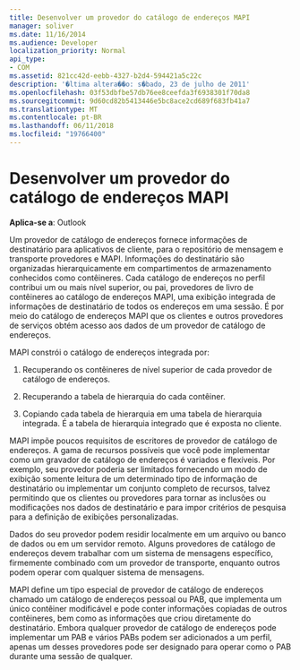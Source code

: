 ```yaml
---
title: Desenvolver um provedor do catálogo de endereços MAPI
manager: soliver
ms.date: 11/16/2014
ms.audience: Developer
localization_priority: Normal
api_type:
- COM
ms.assetid: 821cc42d-eebb-4327-b2d4-594421a5c22c
description: '�ltima altera��o: s�bado, 23 de julho de 2011'
ms.openlocfilehash: 03f53dbfbe57db76ee8ceefda3f6938301f70da8
ms.sourcegitcommit: 9d60cd82b5413446e5bc8ace2cd689f683fb41a7
ms.translationtype: MT
ms.contentlocale: pt-BR
ms.lasthandoff: 06/11/2018
ms.locfileid: "19766400"
---
```

# <a name="developing-a-mapi-address-book-provider"></a>Desenvolver um provedor do catálogo de endereços MAPI

  
  
**Aplica-se a**: Outlook 
  
Um provedor de catálogo de endereços fornece informações de destinatário para aplicativos de cliente, para o repositório de mensagem e transporte provedores e MAPI. Informações do destinatário são organizadas hierarquicamente em compartimentos de armazenamento conhecidos como contêineres. Cada catálogo de endereços no perfil contribui um ou mais nível superior, ou pai, provedores de livro de contêineres ao catálogo de endereços MAPI, uma exibição integrada de informações de destinatário de todos os endereços em uma sessão. É por meio do catálogo de endereços MAPI que os clientes e outros provedores de serviços obtém acesso aos dados de um provedor de catálogo de endereços.
  
MAPI constrói o catálogo de endereços integrada por:
  
1. Recuperando os contêineres de nível superior de cada provedor de catálogo de endereços.
    
2. Recuperando a tabela de hierarquia do cada contêiner. 
    
3. Copiando cada tabela de hierarquia em uma tabela de hierarquia integrada. É a tabela de hierarquia integrado que é exposta no cliente. 
    
MAPI impõe poucos requisitos de escritores de provedor de catálogo de endereços. A gama de recursos possíveis que você pode implementar como um gravador de catálogo de endereços é variados e flexíveis. Por exemplo, seu provedor poderia ser limitados fornecendo um modo de exibição somente leitura de um determinado tipo de informação de destinatário ou implementar um conjunto completo de recursos, talvez permitindo que os clientes ou provedores para tornar as inclusões ou modificações nos dados de destinatário e para impor critérios de pesquisa para a definição de exibições personalizadas. 
  
Dados do seu provedor podem residir localmente em um arquivo ou banco de dados ou em um servidor remoto. Alguns provedores de catálogo de endereços devem trabalhar com um sistema de mensagens específico, firmemente combinado com um provedor de transporte, enquanto outros podem operar com qualquer sistema de mensagens.
  
MAPI define um tipo especial de provedor de catálogo de endereços chamado um catálogo de endereços pessoal ou PAB, que implementa um único contêiner modificável e pode conter informações copiadas de outros contêineres, bem como as informações que criou diretamente do destinatário. Embora qualquer provedor de catálogo de endereços pode implementar um PAB e vários PABs podem ser adicionados a um perfil, apenas um desses provedores pode ser designado para operar como o PAB durante uma sessão de qualquer. 
  

